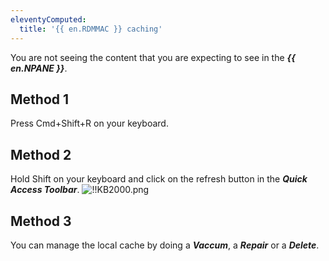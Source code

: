 ```yaml
---
eleventyComputed:
  title: '{{ en.RDMMAC }} caching'
---
```

You are not seeing the content that you are expecting to see in the ***{{ en.NPANE }}***.

## Method 1

Press Cmd+Shift+R on your keyboard.

## Method 2

Hold Shift on your keyboard and click on the refresh button in the ***Quick Access Toolbar***.
![!!KB2000.png](https://webdevolutions.azureedge.net/docs/en/kb/KB2000.png)

## Method 3

You can manage the local cache by doing a ***Vaccum***, a ***Repair*** or a ***Delete***.
